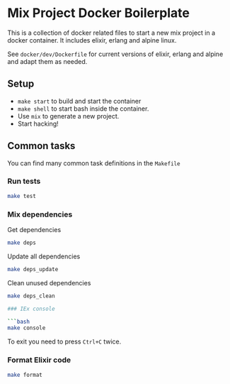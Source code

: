 # Mix Project Docker Boilerplate

This is a collection of docker related files to start a new mix project in a docker container. It includes elixir, erlang and alpine linux.

See `docker/dev/Dockerfile` for current versions of elixir, erlang and alpine and adapt them as needed.

## Setup

  * `make start` to build and start the container
  * `make shell` to start bash inside the container.
  * Use `mix` to generate a new project.
  * Start hacking!

## Common tasks

You can find many common task definitions in the `Makefile`

### Run tests

```bash
make test
```

### Mix dependencies
Get  dependencies
```bash
make deps
```

Update all dependencies
```bash
make deps_update
```

Clean unused dependencies
```bash
make deps_clean

### IEx console

```bash
make console
```
To exit you need to press `Ctrl+C` twice.

### Format Elixir code

```bash
make format
```
